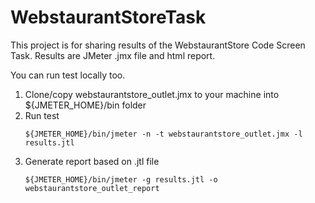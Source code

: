 # WebstaurantStoreTask

This project is for sharing results of the WebstaurantStore Code Screen Task.
Results are JMeter .jmx file and html report.

You can run test locally too.
1. Clone/copy webstaurantstore_outlet.jmx to your machine into ${JMETER_HOME}/bin folder
2. Run test
   ```
   ${JMETER_HOME}/bin/jmeter -n -t webstaurantstore_outlet.jmx -l results.jtl
   ```
4. Generate report based on .jtl file
   ```
   ${JMETER_HOME}/bin/jmeter -g results.jtl -o webstaurantstore_outlet_report
   ```
